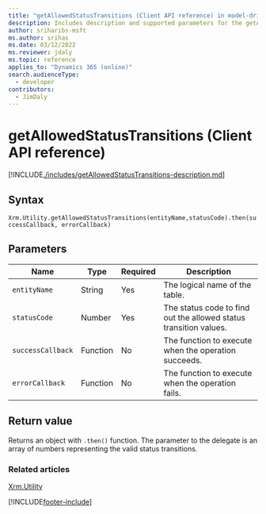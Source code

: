 ```yaml
---
title: "getAllowedStatusTransitions (Client API reference) in model-driven apps"
description: Includes description and supported parameters for the getAllowedStatusTransitions method.
author: sriharibs-msft
ms.author: srihas
ms.date: 03/12/2022
ms.reviewer: jdaly
ms.topic: reference
applies_to: "Dynamics 365 (online)"
search.audienceType: 
  - developer
contributors:
  - JimDaly
---
```


# getAllowedStatusTransitions (Client API reference)


[!INCLUDE[./includes/getAllowedStatusTransitions-description.md](./includes/getAllowedStatusTransitions-description.md)] 

## Syntax

`Xrm.Utility.getAllowedStatusTransitions(entityName,statusCode).then(successCallback, errorCallback)`

## Parameters

|Name |Type |Required |Description |
|---|---|---|---|
|`entityName`|String|Yes|The logical name of the table.|
|`statusCode`|Number|Yes|The status code to find out the allowed status transition values.|
|`successCallback`|Function|No|The function to execute when the operation succeeds.|
|`errorCallback`|Function|No|The function to execute when the operation fails.|

## Return value

Returns an object with `.then()` function. The parameter to the delegate is an array of numbers representing the valid status transitions.

### Related articles

[Xrm.Utility](../xrm-utility.md)

[!INCLUDE[footer-include](../../../../../includes/footer-banner.md)]
